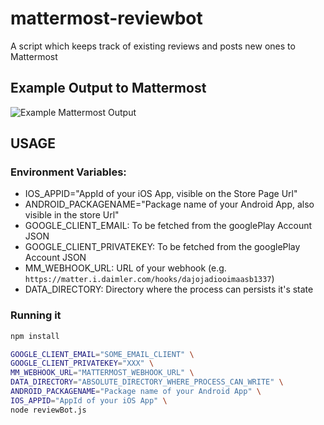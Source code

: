 # mattermost-reviewbot
A script which keeps track of existing reviews and posts new ones to Mattermost

## Example Output to Mattermost

![Example Mattermost Output](https://user-images.githubusercontent.com/5188694/64906324-79278a00-d6e5-11e9-8550-87e8b65e45b2.png "Example Output")

## USAGE

### Environment Variables:

* IOS_APPID="AppId of your iOS App, visible on the Store Page Url"
* ANDROID_PACKAGENAME="Package name of your Android App, also visible in the store Url"
* GOOGLE_CLIENT_EMAIL: To be fetched from the googlePlay Account JSON
* GOOGLE_CLIENT_PRIVATEKEY: To be fetched from the googlePlay Account JSON
* MM_WEBHOOK_URL: URL of your webhook (e.g. `https://matter.i.daimler.com/hooks/dajojadiooimaasb1337`)
* DATA_DIRECTORY: Directory where the process can persists it's state


### Running it
```bash
npm install

GOOGLE_CLIENT_EMAIL="SOME_EMAIL_CLIENT" \
GOOGLE_CLIENT_PRIVATEKEY="XXX" \
MM_WEBHOOK_URL="MATTERMOST_WEBHOOK_URL" \
DATA_DIRECTORY="ABSOLUTE_DIRECTORY_WHERE_PROCESS_CAN_WRITE" \
ANDROID_PACKAGENAME="Package name of your Android App" \
IOS_APPID="AppId of your iOS App" \
node reviewBot.js
```
